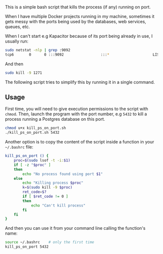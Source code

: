 This is a simple bash script that kills the process (if any) running on port.

When I have multiple Docker projects running in my machine, sometimes it gets messy with the ports being used by the databases, web services, queues, etc.

When I can't start e.g Kapacitor because of its port being already in use, I usually run:
```bash
sudo netstat -nlp | grep :9092
tcp6       0      0 :::9092                 :::*                    LISTEN      1271/kapacitord   
```
And then
```bash
sudo kill -9 1271
```

The following script tries to simplify this by running it in a single command.


## Usage ##

First time, you will need to give execution permissions to the script with `chmod`.
Then, launch the program with the port number, e.g `5432` to kill a process running a Postgres database on this port.

```bash
chmod u+x kill_ps_on_port.sh
./kill_ps_on_port.sh 5432
```

Another option is to copy the content of the script inside a function in your `~/.bashrc` file:
```bash
kill_ps_on_port () {
    proc=$(sudo lsof -t -i:$1)
    if [ -z "$proc" ]
    then
        echo "No process found using port $1"
    else
        echo "Killing process $proc"
        k=$(sudo kill -9 $proc)
        ret_code=$?
        if [ $ret_code != 0 ]
        then
            echo "Can't kill process"
        fi
    fi
}
```

And then you can use it from your command line calling the function's name:
```bash
source ~/.bashrc    # only the first time
kill_ps_on_port 5432
```
